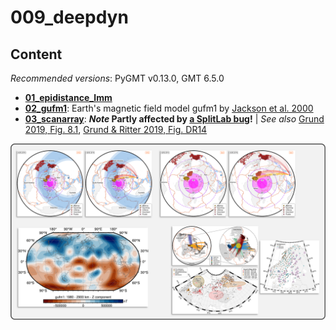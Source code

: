 # 009_deepdyn


## Content

_Recommended versions_: PyGMT v0.13.0, GMT 6.5.0

- **[01_epidistance_lmm](https://github.com/yvonnefroehlich/GMT_PyGMT_plotting/tree/main/009_deepdyn/01_epidistance_lmm)**
- **[02_gufm1](https://github.com/yvonnefroehlich/GMT_PyGMT_plotting/tree/main/009_deepdyn/02_gufm1)**: Earth's magnetic field model gufm1 by [Jackson et al. 2000](https://www.jstor.org/stable/2666741)
- **[03_scanarray](https://github.com/yvonnefroehlich/GMT_PyGMT_plotting/tree/main/009_deepdyn/03_scanarray)**: **_Note_ Partly affected by [a SplitLab bug](https://doi.org/10.4401/ag-8781)!** | _See also_
  [Grund 2019, Fig. 8.1](https://doi.org/10.5445/IR/1000091425),
  [Grund & Ritter 2019, Fig. DR14](https://doi.org/10.1130/G45514.1)

![](https://github.com/yvonnefroehlich/gmt-pygmt-plotting/raw/main/_images/github_maps_readme_009deepdyn.png)
